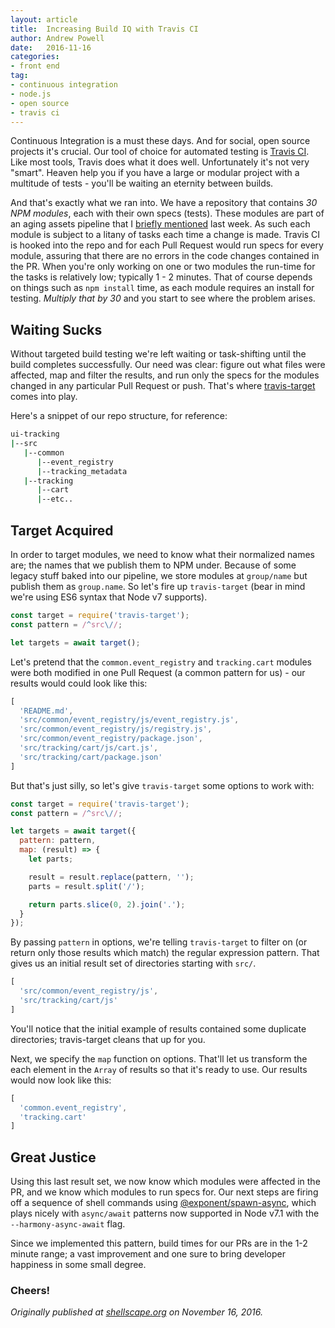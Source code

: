 ```yaml
---
layout: article
title:  Increasing Build IQ with Travis CI
author: Andrew Powell
date:   2016-11-16
categories: 
- front end
tag:
- continuous integration
- node.js
- open source
- travis ci
---
```


Continuous Integration is a must these days. And for social, open source
projects it's crucial. Our tool of choice for automated testing is
[Travis CI](https://travis-ci.org/). Like most tools, Travis does what it does
well. Unfortunately it's not very "smart". Heaven help you if you have a large
or modular project with a multitude of tests - you'll be waiting an eternity
between builds.

<!-- more -->

And that's exactly what we ran into. We have a repository that contains *30 NPM
modules*, each with their own specs (tests). These modules are part of an aging
assets pipeline that I
[briefly mentioned](http://tech.gilt.com/node/2016/11/09/linting-npm-version-conflicts)
last week. As such each module is subject to a litany of tasks each time a change
is made. Travis CI is hooked into the repo and for each Pull Request would run
specs for every module, assuring that there are no errors in the code changes
contained in the PR. When you're only working on one or two modules the run-time
for the tasks is relatively low; typically 1 - 2 minutes. That of course depends
on things such as `npm install` time, as each module requires an install for testing.
*Multiply that by 30* and you start to see where the problem arises.

## Waiting Sucks

Without targeted build testing we're left waiting or task-shifting until the
build completes successfully. Our need was clear: figure out what files were
affected, map and filter the results, and run only the specs for the modules
changed in any particular Pull Request or push. That's where
[travis-target](https://www.npmjs.com/package/travis-target) comes into play.

Here's a snippet of our repo structure, for reference:

```bash
ui-tracking
|--src
   |--common
      |--event_registry
      |--tracking_metadata
   |--tracking
      |--cart
      |--etc..
```

## Target Acquired

In order to target modules, we need to know what their normalized names are; the
names that we publish them to NPM under. Because of some legacy stuff baked into
our pipeline, we store modules at `group/name` but publish them as `group.name`.
So let's fire up `travis-target` (bear in mind we're using ES6 syntax that Node v7 supports).

```js
const target = require('travis-target');
const pattern = /^src\//;

let targets = await target();
```

Let's pretend that the `common.event_registry` and `tracking.cart` modules were
both modified in one Pull Request (a common pattern for us) - our results
would could look like this:

```js
[
  'README.md',
  'src/common/event_registry/js/event_registry.js',
  'src/common/event_registry/js/registry.js',
  'src/common/event_registry/package.json',
  'src/tracking/cart/js/cart.js',
  'src/tracking/cart/package.json'
]
```

But that's just silly, so let's give `travis-target` some options to work with:

```js
const target = require('travis-target');
const pattern = /^src\//;

let targets = await target({
  pattern: pattern,
  map: (result) => {
    let parts;

    result = result.replace(pattern, '');
    parts = result.split('/');

    return parts.slice(0, 2).join('.');
  }
});
```

By passing `pattern` in options, we're telling `travis-target` to filter on (or
return only those results which match) the regular expression pattern. That gives
us an initial result set of directories starting with `src/`.

```js
[
  'src/common/event_registry/js',
  'src/tracking/cart/js'
]
```

You'll notice that the initial example of results contained some duplicate
directories; travis-target cleans that up for you.

Next, we specify the `map` function on options. That'll let us transform the each
element in the `Array` of results so that it's ready to use. Our results would
now look like this:

```js
[
  'common.event_registry',
  'tracking.cart'
]
```

## Great Justice

Using this last result set, we now know which modules were affected in the PR,
and we know which modules to run specs for. Our next steps are firing off a
sequence of shell commands using
[@exponent/spawn-async](https://www.npmjs.com/package/@exponent/spawn-async),
which plays nicely with `async/await` patterns now supported in Node v7.1 with
the `--harmony-async-await` flag.

Since we implemented this pattern, build times for our PRs are in the 1-2 minute
range; a vast improvement and one sure to bring developer happiness in some small
degree.

### Cheers!

*Originally published at
[shellscape.org](http://shellscape.org/2016/11/16/increasing-build-iq-travis-ci) on
November 16, 2016.*
